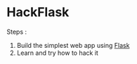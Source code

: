HackFlask
=========

Steps :

1.  Build the simplest web app using [Flask][0]
2.  Learn and try how to hack it


[0]: (http://flask.pocoo.org/)
